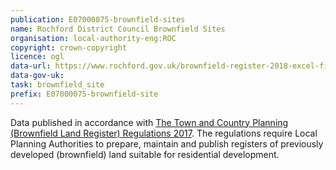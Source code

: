 ```yaml
---
publication: E07000075-brownfield-sites
name: Rochford District Council Brownfield Sites
organisation: local-authority-eng:ROC
copyright: crown-copyright
licence: ogl
data-url: https://www.rochford.gov.uk/brownfield-register-2018-excel-file
data-gov-uk: 
task: brownfield_site
prefix: E07000075-brownfield-site
---
```


Data published in accordance with [The Town and Country Planning (Brownfield Land Register) Regulations 2017](http://www.legislation.gov.uk/uksi/2017/403/contents/made).
The regulations require Local Planning Authorities to prepare, maintain and publish registers of previously developed (brownfield) land suitable for residential development.

